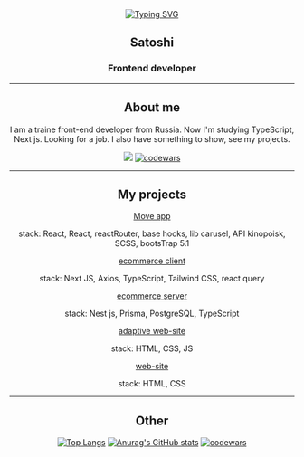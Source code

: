 
<div align="center">
	<a href="https://git.io/typing-svg"><img src="http://readme-typing-svg.herokuapp.com?font=Fira+Code&pause=1000&color=DFDFDF&center=true&vCenter=true&width=435&lines=Hello+World!+welcome+to+my+profile" alt="Typing SVG" /></a>
	<h2>Satoshi</h2>
	<h3>Frontend developer</h3>

</div>

---
<div align="center">
<h2>About me</h2>
	<p>I am a traine front-end developer from Russia. Now I'm studying TypeScript, Next js. Looking for a job. I also have something to show, see my projects.</p>


![](https://komarev.com/ghpvc/?username=S4toshIYoshi)
[![codewars](https://www.codewars.com/users/Dery456/badges/micro)](https://www.codewars.com/users/Dery456) 

</div>

---
<div align="center">
	<h2>My projects</h2>
	<a href="https://s4toshiyoshi.github.io/MovieAPP/">Move app</a>
	<p>stack: React, React, reactRouter, base hooks, lib carusel, API kinopoisk, SCSS, bootsTrap 5.1</p>
	<a href="https://github.com/S4toshIYoshi/client-eCom">ecommerce client</a>
	<p>stack: Next JS, Axios, TypeScript, Tailwind CSS, react query</p>
	<a href="https://github.com/S4toshIYoshi/back-end-ecom">ecommerce server</a>
	<p>stack: Nest js, Prisma, PostgreSQL, TypeScript</p>
	<a href="https://s4toshiyoshi.github.io/OJJO-website/">adaptive web-site</a>
	<p>stack: HTML, CSS, JS</p>
	<a href="https://s4toshiyoshi.github.io/WebSIteYankiTraing/">web-site</a>
	<p>stack: HTML, CSS</p>
</div>

---
<div align="center">
<h2 align="center">Other</h2>

[![Top Langs](https://github-readme-stats.vercel.app/api/top-langs/?username=anuraghazra)](https://github.com/anuraghazra/github-readme-stats)
[![Anurag's GitHub stats](https://github-readme-stats.vercel.app/api?username=anuraghazra)](https://github.com/anuraghazra/github-readme-stats)
[![codewars](https://www.codewars.com/users/Dery456/badges/large)](https://www.codewars.com/users/Dery456)

</div>


